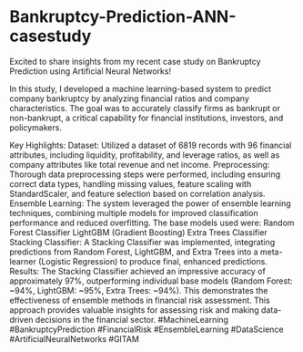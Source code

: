 # Bankruptcy-Prediction-ANN-casestudy
Excited to share insights from my recent case study on Bankruptcy Prediction using Artificial Neural Networks!

In this study, I developed a machine learning-based system to predict company bankruptcy by analyzing financial ratios and company characteristics. The goal was to accurately classify firms as bankrupt or non-bankrupt, a critical capability for financial institutions, investors, and policymakers.

Key Highlights:
Dataset: Utilized a dataset of 6819 records with 96 financial attributes, including liquidity, profitability, and leverage ratios, as well as company attributes like total revenue and net income.
Preprocessing: Thorough data preprocessing steps were performed, including ensuring correct data types, handling missing values, feature scaling with StandardScaler, and feature selection based on correlation analysis.
Ensemble Learning: The system leveraged the power of ensemble learning techniques, combining multiple models for improved classification performance and reduced overfitting. The base models used were:
Random Forest Classifier 
LightGBM (Gradient Boosting) 
Extra Trees Classifier 
Stacking Classifier: A Stacking Classifier was implemented, integrating predictions from Random Forest, LightGBM, and Extra Trees into a meta-learner (Logistic Regression) to produce final, enhanced predictions.
Results: The Stacking Classifier achieved an impressive accuracy of approximately 97%, outperforming individual base models (Random Forest: ~94%, LightGBM: ~95%, Extra Trees: ~94%). This demonstrates the effectiveness of ensemble methods in financial risk assessment.
This approach provides valuable insights for assessing risk and making data-driven decisions in the financial sector.
#MachineLearning #BankruptcyPrediction #FinancialRisk #EnsembleLearning #DataScience #ArtificialNeuralNetworks #GITAM

